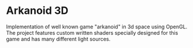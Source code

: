 # Arkanoid 3D

Implementation of well known game "arkanoid" in 3d space using OpenGL. The project features custom written shaders specially designed for this game and has many different light sources.